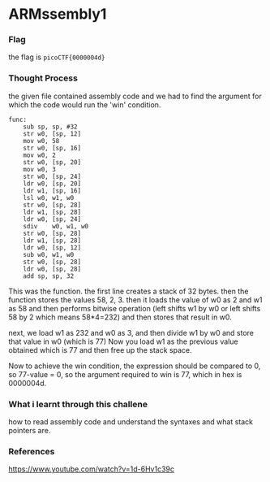 # ARMssembly1

### Flag
the flag is ``` picoCTF{0000004d} ```
###

### Thought Process
the given file contained assembly code and we had to find the argument for which the code would run the 'win' condition.

```
func:
	sub	sp, sp, #32
	str	w0, [sp, 12]
	mov	w0, 58
	str	w0, [sp, 16]
	mov	w0, 2
	str	w0, [sp, 20]
	mov	w0, 3
	str	w0, [sp, 24]
	ldr	w0, [sp, 20]
	ldr	w1, [sp, 16]
	lsl	w0, w1, w0
	str	w0, [sp, 28]
	ldr	w1, [sp, 28]
	ldr	w0, [sp, 24]
	sdiv	w0, w1, w0
	str	w0, [sp, 28]
	ldr	w1, [sp, 28]
	ldr	w0, [sp, 12]
	sub	w0, w1, w0
	str	w0, [sp, 28]
	ldr	w0, [sp, 28]
	add	sp, sp, 32
```

This was the function. 
the first line creates a stack of 32 bytes.
then the function stores the values 58, 2, 3.
then it loads the value of w0 as 2 and w1 as 58 and then performs bitwise operation (left shifts w1 by w0 or left shifts 58 by 2 which means 58*4=232) and then stores that result in w0.

next, we load w1 as 232 and w0 as 3, and then divide w1 by w0 and store that value in w0 (which is 77)
Now you load w1 as the previous value obtained which is 77 and then free up the stack space.

Now to achieve the win condition, the expression should be compared to 0, so 77-value = 0, so the argument required to win is 77, which in hex is 0000004d.
###

### What i learnt through this challene
how to read assembly code and understand the syntaxes and what stack pointers are.
###

### References
https://www.youtube.com/watch?v=1d-6Hv1c39c
###

#